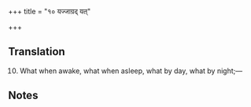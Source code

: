 +++
title = "१० यज्जाग्रद् यत्"

+++
## Translation
10. What when awake, what when asleep, what by day, what by night;—

## Notes

